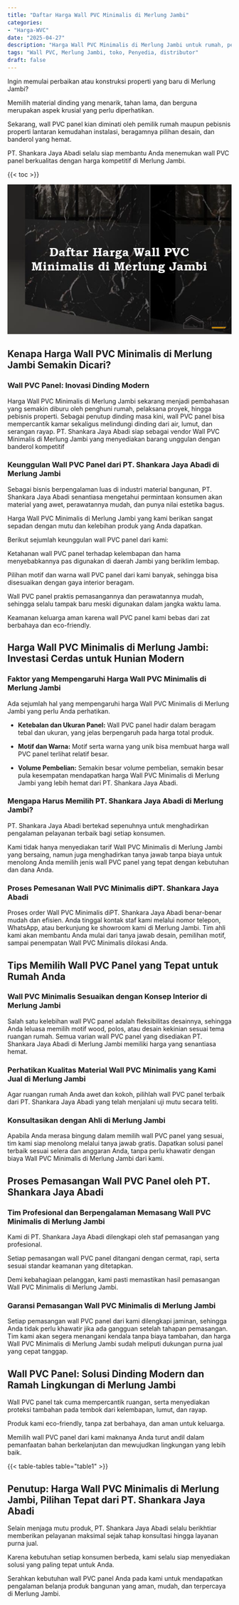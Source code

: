 ```yaml
---
title: "Daftar Harga Wall PVC Minimalis di Merlung Jambi"
categories: 
- "Harga-WVC"
date: "2025-04-27"
description: "Harga Wall PVC Minimalis di Merlung Jambi untuk rumah, perkantoran, serta ritel. Material unggulan, variasi motif, pilihan warna menarik, dengan jasa penempatan ditangani oleh tenaga ahli berpengalaman dan kepastian resmi!|Layanan distribusi Wall PVC Minimalis di Merlung Jambi untuk keperluan hunian, office, maupun gerai, beserta material berkualitas dan pemasangan oleh tenaga ahli ahli serta jaminan resmi.|Solusi Wall PVC Minimalis di Merlung Jambi yang terbukti bagi hunian, kantor, serta ritel, bersama material unggulan dan pemasangan dikerjakan oleh teknisi profesional serta jaminan resmi.|Penjualan Wall PVC Minimalis di Merlung Jambi untuk rumah, office, dan toko, dengan material berkualitas dan pemasangan ditangani oleh tim ahli, dilengkapi beserta kepastian resmi.}"
tags: "Wall PVC, Merlung Jambi, toko, Penyedia, distributor"
draft: false
---
```


Ingin memulai perbaikan atau konstruksi properti yang baru di Merlung Jambi?

Memilih material dinding yang menarik, tahan lama, dan berguna merupakan aspek krusial yang perlu diperhatikan.

Sekarang, wall PVC panel kian diminati oleh pemilik rumah maupun pebisnis properti lantaran kemudahan instalasi, beragamnya pilihan desain, dan banderol yang hemat.

PT. Shankara Jaya Abadi selalu siap membantu Anda menemukan wall PVC panel berkualitas dengan harga kompetitif di Merlung Jambi.

{{< toc >}}

![Daftar Harga Wall PVC Minimalis di Merlung Jambi](/images/Harga-WVC/Daftar-Harga-Wall-PVC-Minimalis-di-Merlung-Jambi.png)


## Kenapa Harga Wall PVC Minimalis di Merlung Jambi Semakin Dicari?

### Wall PVC Panel: Inovasi Dinding Modern

Harga Wall PVC Minimalis di Merlung Jambi sekarang menjadi pembahasan yang semakin diburu oleh penghuni rumah, pelaksana proyek, hingga pebisnis properti. Sebagai penutup dinding masa kini, wall PVC panel bisa mempercantik kamar sekaligus melindungi dinding dari air, lumut, dan serangan rayap. PT. Shankara Jaya Abadi siap sebagai vendor Wall PVC Minimalis di Merlung Jambi yang menyediakan barang unggulan dengan banderol kompetitif

### Keunggulan Wall PVC Panel dari PT. Shankara Jaya Abadi di Merlung Jambi

Sebagai bisnis berpengalaman luas di industri material bangunan, PT. Shankara Jaya Abadi senantiasa mengetahui permintaan konsumen akan material yang awet, perawatannya mudah, dan punya nilai estetika bagus.

Harga Wall PVC Minimalis di Merlung Jambi yang kami berikan sangat sepadan dengan mutu dan kelebihan produk yang Anda dapatkan.

Berikut sejumlah keunggulan wall PVC panel dari kami:

Ketahanan wall PVC panel terhadap kelembapan dan hama menyebabkannya pas digunakan di daerah Jambi yang beriklim lembap.

Pilihan motif dan warna wall PVC panel dari kami banyak, sehingga bisa disesuaikan dengan gaya interior beragam.

Wall PVC panel praktis pemasangannya dan perawatannya mudah, sehingga selalu tampak baru meski digunakan dalam jangka waktu lama.

Keamanan keluarga aman karena wall PVC panel kami bebas dari zat berbahaya dan eco-friendly.

## Harga Wall PVC Minimalis di Merlung Jambi: Investasi Cerdas untuk Hunian Modern

### Faktor yang Mempengaruhi Harga Wall PVC Minimalis di Merlung Jambi

Ada sejumlah hal yang mempengaruhi harga Wall PVC Minimalis di Merlung Jambi yang perlu Anda perhatikan.

- **Ketebalan dan Ukuran Panel:** Wall PVC panel hadir dalam beragam tebal dan ukuran, yang jelas berpengaruh pada harga total produk.

- **Motif dan Warna:** Motif serta warna yang unik bisa membuat harga wall PVC panel terlihat relatif besar.

- **Volume Pembelian:** Semakin besar volume pembelian, semakin besar pula kesempatan mendapatkan harga Wall PVC Minimalis di Merlung Jambi yang lebih hemat dari PT. Shankara Jaya Abadi.

### Mengapa Harus Memilih PT. Shankara Jaya Abadi di Merlung Jambi?

PT. Shankara Jaya Abadi bertekad sepenuhnya untuk menghadirkan pengalaman pelayanan terbaik bagi setiap konsumen.

Kami tidak hanya menyediakan tarif Wall PVC Minimalis di Merlung Jambi yang bersaing, namun juga menghadirkan tanya jawab tanpa biaya untuk menolong Anda memilih jenis wall PVC panel yang tepat dengan kebutuhan dan dana Anda.

### Proses Pemesanan Wall PVC Minimalis diPT. Shankara Jaya Abadi

Proses order Wall PVC Minimalis diPT. Shankara Jaya Abadi benar-benar mudah dan efisien. Anda tinggal kontak staf kami melalui nomor telepon, WhatsApp, atau berkunjung ke showroom kami di Merlung Jambi. Tim ahli kami akan membantu Anda mulai dari tanya jawab desain, pemilihan motif, sampai penempatan Wall PVC Minimalis dilokasi Anda.

## Tips Memilih Wall PVC Panel yang Tepat untuk Rumah Anda

### Wall PVC Minimalis Sesuaikan dengan Konsep Interior di Merlung Jambi

Salah satu kelebihan wall PVC panel adalah fleksibilitas desainnya, sehingga Anda leluasa memilih motif wood, polos, atau desain kekinian sesuai tema ruangan rumah. Semua varian wall PVC panel yang disediakan PT. Shankara Jaya Abadi di Merlung Jambi memiliki harga yang senantiasa hemat.

### Perhatikan Kualitas Material Wall PVC Minimalis yang Kami Jual di Merlung Jambi

Agar ruangan rumah Anda awet dan kokoh, pilihlah wall PVC panel terbaik dari PT. Shankara Jaya Abadi yang telah menjalani uji mutu secara teliti.

### Konsultasikan dengan Ahli di Merlung Jambi

Apabila Anda merasa bingung dalam memilih wall PVC panel yang sesuai, tim kami siap menolong melalui tanya jawab gratis. Dapatkan solusi panel terbaik sesuai selera dan anggaran Anda, tanpa perlu khawatir dengan biaya Wall PVC Minimalis di Merlung Jambi dari kami.

## Proses Pemasangan Wall PVC Panel oleh PT. Shankara Jaya Abadi

### Tim Profesional dan Berpengalaman Memasang Wall PVC Minimalis di Merlung Jambi

Kami di PT. Shankara Jaya Abadi dilengkapi oleh staf pemasangan yang profesional.

Setiap pemasangan wall PVC panel ditangani dengan cermat, rapi, serta sesuai standar keamanan yang ditetapkan.

Demi kebahagiaan pelanggan, kami pasti memastikan hasil pemasangan Wall PVC Minimalis di Merlung Jambi.

### Garansi Pemasangan Wall PVC Minimalis di Merlung Jambi

Setiap pemasangan wall PVC panel dari kami dilengkapi jaminan, sehingga Anda tidak perlu khawatir jika ada gangguan setelah tahapan pemasangan. Tim kami akan segera menangani kendala tanpa biaya tambahan, dan harga Wall PVC Minimalis di Merlung Jambi sudah meliputi dukungan purna jual yang cepat tanggap.

## Wall PVC Panel: Solusi Dinding Modern dan Ramah Lingkungan di Merlung Jambi

Wall PVC panel tak cuma mempercantik ruangan, serta menyediakan proteksi tambahan pada tembok dari kelembapan, lumut, dan rayap.

Produk kami eco-friendly, tanpa zat berbahaya, dan aman untuk keluarga.

Memilih wall PVC panel dari kami maknanya Anda turut andil dalam pemanfaatan bahan berkelanjutan dan mewujudkan lingkungan yang lebih baik.

{{< table-tables table="table1" >}}

## Penutup: Harga Wall PVC Minimalis di Merlung Jambi, Pilihan Tepat dari PT. Shankara Jaya Abadi

Selain menjaga mutu produk, PT. Shankara Jaya Abadi selalu berikhtiar memberikan pelayanan maksimal sejak tahap konsultasi hingga layanan purna jual.

Karena kebutuhan setiap konsumen berbeda, kami selalu siap menyediakan solusi yang paling tepat untuk Anda.

Serahkan kebutuhan wall PVC panel Anda pada kami untuk mendapatkan pengalaman belanja produk bangunan yang aman, mudah, dan terpercaya di Merlung Jambi.